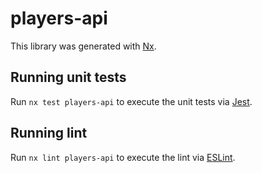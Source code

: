 # players-api

This library was generated with [Nx](https://nx.dev).

## Running unit tests

Run `nx test players-api` to execute the unit tests via [Jest](https://jestjs.io).

## Running lint

Run `nx lint players-api` to execute the lint via [ESLint](https://eslint.org/).
